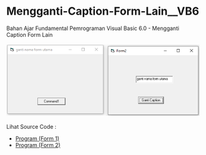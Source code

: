 # Mengganti-Caption-Form-Lain__VB6
Bahan Ajar Fundamental Pemrograman Visual Basic 6.0 - Mengganti Caption Form Lain<br><br>
<img src="https://github.com/RizkyKhapidsyah/Mengganti-Caption-Form-Lain__VB6/blob/master/result/001.PNG"><br><br>
Lihat Source Code : <br>
- <a href="https://github.com/RizkyKhapidsyah/Mengganti-Caption-Form-Lain__VB6/blob/master/frmForm1.frm">Program (Form 1)</a><br>
- <a href="https://github.com/RizkyKhapidsyah/Mengganti-Caption-Form-Lain__VB6/blob/master/frmForm2.frm">Program (Form 2)</a>

